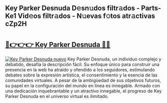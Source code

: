 ## Key Parker Desnuda D𝚎sn𝚞dos filtr𝚊dos - Parts-Ke1 Vid𝚎os filtr𝚊dos - N𝚞evas f𝚘tos atr𝚊ctivas cZp2H

# <h2><a href="http://mb9plf.tromn.icu/?c=Key+Parker+Desnuda">🔗👉👉👉 Key Parker Desnuda 🔗🔗</a></h2>

[![Key Parker Desnuda nuevo](https://i.imgur.com/pEAQMta.gif)](http://mb9plf.tromn.icu/?c=Key+Parker+Desnuda)
Key Parker Desnuda, un individuo complejo y debatido, desafía la descripción fácil. Su enfoque único para construir una presencia en la web ha atraído y ofendido a los seguidores, estimulando debates sobre la expresión artística, el consentimiento y la esencia de las comunidades virtuales. A pesar de la ambigüedad de sus objetivos futuros, su papel en la configuración del mundo en línea es innegable. Armado con una dedicación inquebrantable y un atractivo innegable, el progreso de Key Parker Desnuda en el universo virtual es ilimitado.
